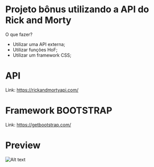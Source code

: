 # Projeto bônus utilizando a API do Rick and Morty

O que fazer?
- Utilizar uma API externa;
- Utilizar funções HoF;
- Utilizar um framework CSS;

# API 
Link: https://rickandmortyapi.com/

# Framework BOOTSTRAP
Link: https://getbootstrap.com/

# Preview

![Alt text](https://user-images.githubusercontent.com/42069442/118913769-80faf100-b900-11eb-9418-274ad750a702.png)
